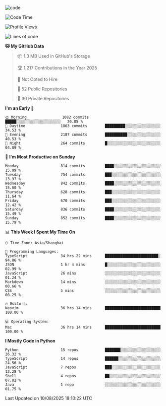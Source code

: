 
<!--
**liuyaanng/liuyaanng** is a ✨ _special_ ✨ repository because its `README.md` (this file) appears on your GitHub profile.

Here are some ideas to get you started:

- 🔭 I’m currently working on ...
- 🌱 I’m currently learning ...
- 👯 I’m looking to collaborate on ...
- 🤔 I’m looking for help with ...
- 💬 Ask me about ...
- 📫 How to reach me: ...
- 😄 Pronouns: ...
- ⚡ Fun fact: ...
-->


![code](https://cdn.jsdelivr.net/gh/liuyaanng/liuyaanng@1.0/code.gif) 

<!--START_SECTION:waka-->
![Code Time](http://img.shields.io/badge/Code%20Time-1%2C797%20hrs%201%20min-blue)

![Profile Views](http://img.shields.io/badge/Profile%20Views-0-blue)

![Lines of code](https://img.shields.io/badge/From%20Hello%20World%20I%27ve%20Written-26.4%20million%20lines%20of%20code-blue)

**🐱 My GitHub Data** 

> 📦 1.3 MB Used in GitHub's Storage 
 > 
> 🏆 1,217 Contributions in the Year 2025
 > 
> 🚫 Not Opted to Hire
 > 
> 📜 52 Public Repositories 
 > 
> 🔑 30 Private Repositories 
 > 
**I'm an Early 🐤** 

```text
🌞 Morning                1082 commits        █████░░░░░░░░░░░░░░░░░░░░   20.05 % 
🌆 Daytime                1863 commits        █████████░░░░░░░░░░░░░░░░   34.53 % 
🌃 Evening                2187 commits        ██████████░░░░░░░░░░░░░░░   40.53 % 
🌙 Night                  264 commits         █░░░░░░░░░░░░░░░░░░░░░░░░   04.89 % 
```
📅 **I'm Most Productive on Sunday** 

```text
Monday                   814 commits         ████░░░░░░░░░░░░░░░░░░░░░   15.09 % 
Tuesday                  754 commits         ███░░░░░░░░░░░░░░░░░░░░░░   13.97 % 
Wednesday                842 commits         ████░░░░░░░░░░░░░░░░░░░░░   15.60 % 
Thursday                 628 commits         ███░░░░░░░░░░░░░░░░░░░░░░   11.64 % 
Friday                   670 commits         ███░░░░░░░░░░░░░░░░░░░░░░   12.42 % 
Saturday                 836 commits         ████░░░░░░░░░░░░░░░░░░░░░   15.49 % 
Sunday                   852 commits         ████░░░░░░░░░░░░░░░░░░░░░   15.79 % 
```


📊 **This Week I Spent My Time On** 

```text
🕑︎ Time Zone: Asia/Shanghai

💬 Programming Languages: 
TypeScript               34 hrs 22 mins      ████████████████████████░   94.86 % 
JSON                     1 hr 4 mins         █░░░░░░░░░░░░░░░░░░░░░░░░   02.99 % 
JavaScript               26 mins             ░░░░░░░░░░░░░░░░░░░░░░░░░   01.24 % 
Markdown                 14 mins             ░░░░░░░░░░░░░░░░░░░░░░░░░   00.66 % 
CSS                      5 mins              ░░░░░░░░░░░░░░░░░░░░░░░░░   00.25 % 

🔥 Editors: 
Neovim                   36 hrs 14 mins      █████████████████████████   100.00 % 

💻 Operating System: 
Mac                      36 hrs 14 mins      █████████████████████████   100.00 % 
```

**I Mostly Code in Python** 

```text
Python                   15 repos            ███████░░░░░░░░░░░░░░░░░░   26.32 % 
TypeScript               14 repos            ██████░░░░░░░░░░░░░░░░░░░   24.56 % 
JavaScript               7 repos             ███░░░░░░░░░░░░░░░░░░░░░░   12.28 % 
Shell                    4 repos             ██░░░░░░░░░░░░░░░░░░░░░░░   07.02 % 
Java                     1 repo              ░░░░░░░░░░░░░░░░░░░░░░░░░   01.75 % 
```




 Last Updated on 10/08/2025 18:10:22 UTC
<!--END_SECTION:waka-->
